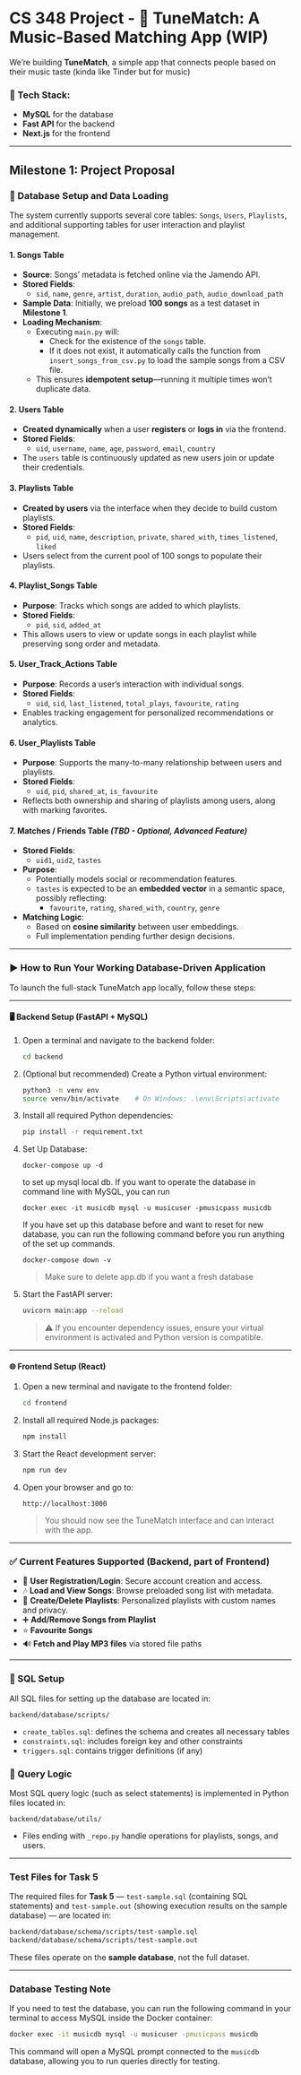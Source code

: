 # CS 348 Project - 🎵 **TuneMatch: A Music-Based Matching App (WIP)**

We’re building **TuneMatch**, a simple app that connects people based on their music taste (kinda like Tinder but for music)

### 🧰 Tech Stack:

* **MySQL** for the database
* **Fast API** for the backend
* **Next.js** for the frontend

---

## Milestone 1: Project Proposal

### 🔧 Database Setup and Data Loading

The system currently supports several core tables: `Songs`, `Users`, `Playlists`, and additional supporting tables for user interaction and playlist management.

#### 1. **Songs Table**
- **Source**: Songs’ metadata is fetched online via the Jamendo API.
- **Stored Fields**:
  - `sid`, `name`, `genre`, `artist`, `duration`, `audio_path`, `audio_download_path`
- **Sample Data**: Initially, we preload **100 songs** as a test dataset in **Milestone 1**.
- **Loading Mechanism**:
  - Executing `main.py` will:
    - Check for the existence of the `songs` table.
    - If it does not exist, it automatically calls the function from `insert_songs_from_csv.py` to load the sample songs from a CSV file.
  - This ensures **idempotent setup**—running it multiple times won’t duplicate data.

#### 2. **Users Table**
- **Created dynamically** when a user **registers** or **logs in** via the frontend.
- **Stored Fields**:
  - `uid`, `username`, `name`, `age`, `password`, `email`, `country`
- The `users` table is continuously updated as new users join or update their credentials.

#### 3. **Playlists Table**
- **Created by users** via the interface when they decide to build custom playlists.
- **Stored Fields**:
  - `pid`, `uid`, `name`, `description`, `private`, `shared_with`, `times_listened`, `liked`
- Users select from the current pool of 100 songs to populate their playlists.

#### 4. **Playlist_Songs Table**
- **Purpose**: Tracks which songs are added to which playlists.
- **Stored Fields**:
  - `pid`, `sid`, `added_at`
- This allows users to view or update songs in each playlist while preserving song order and metadata.

#### 5. **User_Track_Actions Table**
- **Purpose**: Records a user’s interaction with individual songs.
- **Stored Fields**:
  - `uid`, `sid`, `last_listened`, `total_plays`, `favourite`, `rating`
- Enables tracking engagement for personalized recommendations or analytics.

#### 6. **User_Playlists Table**
- **Purpose**: Supports the many-to-many relationship between users and playlists.
- **Stored Fields**:
  - `uid`, `pid`, `shared_at`, `is_favourite`
- Reflects both ownership and sharing of playlists among users, along with marking favorites.

#### 7. **Matches / Friends Table** *(TBD - Optional, Advanced Feature)*
- **Stored Fields**:
  - `uid1`, `uid2`, `tastes`
- **Purpose**:
  - Potentially models social or recommendation features.
  - `tastes` is expected to be an **embedded vector** in a semantic space, possibly reflecting:
    - `favourite`, `rating`, `shared_with`, `country`, `genre`
- **Matching Logic**:
  - Based on **cosine similarity** between user embeddings.
  - Full implementation pending further design decisions.


---

### ▶️ How to Run Your Working Database-Driven Application

To launch the full-stack TuneMatch app locally, follow these steps:

---

#### 🖥 Backend Setup (FastAPI + MySQL)

1. Open a terminal and navigate to the backend folder:
   ```bash
   cd backend
   ```

2. (Optional but recommended) Create a Python virtual environment:
   ```bash
   python3 -m venv env
   source venv/bin/activate    # On Windows: .\env\Scripts\activate
   ```

3. Install all required Python dependencies:
   ```bash
   pip install -r requirement.txt
   ```
4. Set Up Database:
   ```
   docker-compose up -d
   ```
   to set up mysql local db.
   If you want to operate the database in command line with MySQL, you can run 
   ```
   docker exec -it musicdb mysql -u musicuser -pmusicpass musicdb
   ```
   If you have set up this database before and want to reset for new database, you can run the following command before you run anything of the set up commands.
   ```
   docker-compose down -v
   ```

   > Make sure to delete app.db if you want a fresh database

6. Start the FastAPI server:
   ```bash
   uvicorn main:app --reload
   ```

   > ⚠️ If you encounter dependency issues, ensure your virtual environment is activated and Python version is compatible.

---

#### 🌐 Frontend Setup (React)

1. Open a new terminal and navigate to the frontend folder:
   ```bash
   cd frontend
   ```

2. Install all required Node.js packages:
   ```bash
   npm install
   ```

3. Start the React development server:
   ```bash
   npm run dev
   ```

4. Open your browser and go to:
   ```
   http://localhost:3000
   ```

   > You should now see the TuneMatch interface and can interact with the app.

---

### ✅ Current Features Supported (Backend, part of Frontend)

- 🔐 **User Registration/Login**: Secure account creation and access.
- 🎶 **Load and View Songs**: Browse preloaded song list with metadata.
- 💾 **Create/Delete Playlists**: Personalized playlists with custom names and privacy.
- ➕ **Add/Remove Songs from Playlist**
- ⭐ **Favourite Songs**
- 🔊 **Fetch and Play MP3 files** via stored file paths

---

### 📂 SQL Setup

All SQL files for setting up the database are located in:

`backend/database/scripts/`  
- `create_tables.sql`: defines the schema and creates all necessary tables  
- `constraints.sql`: includes foreign key and other constraints  
- `triggers.sql`: contains trigger definitions (if any)


### 📄 Query Logic

Most SQL query logic (such as select statements) is implemented in Python files located in:

`backend/database/utils/`  
- Files ending with `_repo.py` handle operations for playlists, songs, and users.

---

### Test Files for Task 5

The required files for **Task 5** — `test-sample.sql` (containing SQL statements) and `test-sample.out` (showing execution results on the sample database) — are located in:

```bash
backend/database/schema/scripts/test-sample.sql
backend/database/schema/scripts/test-sample.out
```
These files operate on the **sample database**, not the full dataset.

---
### Database Testing Note

If you need to test the database, you can run the following command in your terminal to access MySQL inside the Docker container:

```bash
docker exec -it musicdb mysql -u musicuser -pmusicpass musicdb
```

This command will open a MySQL prompt connected to the `musicdb` database, allowing you to run queries directly for testing.
